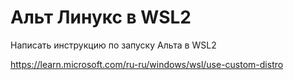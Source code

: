 # Альт Линукс в WSL2

Написать инструкцию по запуску Альта в WSL2

https://learn.microsoft.com/ru-ru/windows/wsl/use-custom-distro